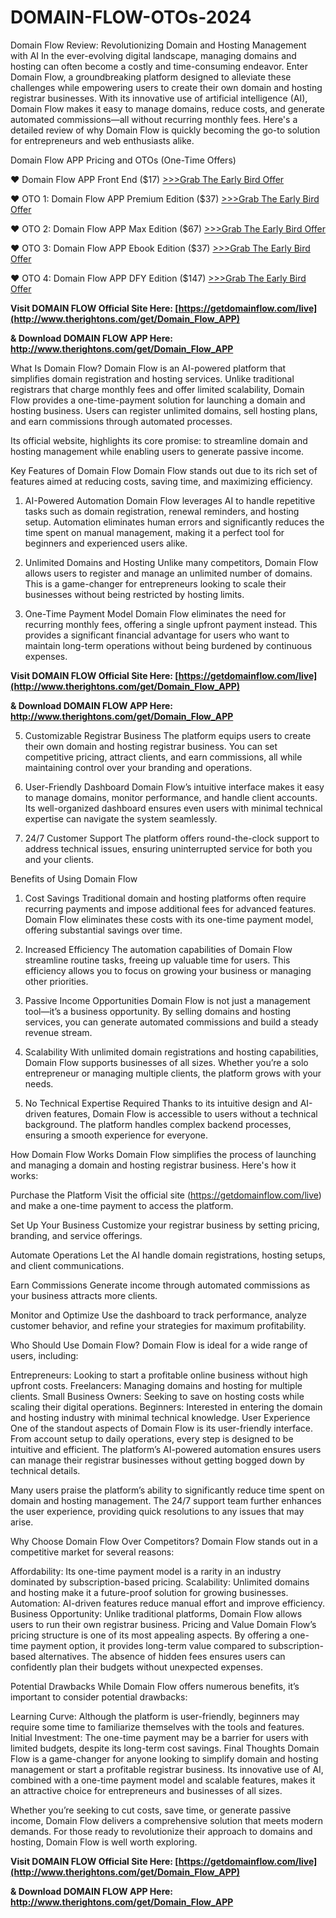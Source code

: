 # DOMAIN-FLOW-OTOs-2024

Domain Flow Review: Revolutionizing Domain and Hosting Management with AI
In the ever-evolving digital landscape, managing domains and hosting can often become a costly and time-consuming endeavor. Enter Domain Flow, a groundbreaking platform designed to alleviate these challenges while empowering users to create their own domain and hosting registrar businesses. With its innovative use of artificial intelligence (AI), Domain Flow makes it easy to manage domains, reduce costs, and generate automated commissions—all without recurring monthly fees. Here's a detailed review of why Domain Flow is quickly becoming the go-to solution for entrepreneurs and web enthusiasts alike.

Domain Flow APP Pricing and OTOs (One-Time Offers)

❤️ Domain Flow APP Front End ($17) [>>>Grab The Early Bird Offer](http://www.therightons.com/get/Domain_Flow_APP)

❤️ OTO 1: Domain Flow APP Premium Edition ($37) [>>>Grab The Early Bird Offer](http://www.therightons.com/get/Domain_Flow_APP)

❤️ OTO 2: Domain Flow APP Max Edition ($67) [>>>Grab The Early Bird Offer](http://www.therightons.com/get/Domain_Flow_APP)

❤️ OTO 3: Domain Flow APP Ebook Edition ($37) [>>>Grab The Early Bird Offer](http://www.therightons.com/get/Domain_Flow_APP)

❤️ OTO 4: Domain Flow APP DFY Edition ($147) [>>>Grab The Early Bird Offer](http://www.therightons.com/get/Domain_Flow_APP)


**Visit DOMAIN FLOW Official Site Here: [https://getdomainflow.com/live](http://www.therightons.com/get/Domain_Flow_APP)**


**& Download DOMAIN FLOW APP Here: http://www.therightons.com/get/Domain_Flow_APP**


What Is Domain Flow?
Domain Flow is an AI-powered platform that simplifies domain registration and hosting services. Unlike traditional registrars that charge monthly fees and offer limited scalability, Domain Flow provides a one-time-payment solution for launching a domain and hosting business. Users can register unlimited domains, sell hosting plans, and earn commissions through automated processes.

Its official website, highlights its core promise: to streamline domain and hosting management while enabling users to generate passive income.

Key Features of Domain Flow
Domain Flow stands out due to its rich set of features aimed at reducing costs, saving time, and maximizing efficiency.

1. AI-Powered Automation
Domain Flow leverages AI to handle repetitive tasks such as domain registration, renewal reminders, and hosting setup. Automation eliminates human errors and significantly reduces the time spent on manual management, making it a perfect tool for beginners and experienced users alike.

2. Unlimited Domains and Hosting
Unlike many competitors, Domain Flow allows users to register and manage an unlimited number of domains. This is a game-changer for entrepreneurs looking to scale their businesses without being restricted by hosting limits.

3. One-Time Payment Model
Domain Flow eliminates the need for recurring monthly fees, offering a single upfront payment instead. This provides a significant financial advantage for users who want to maintain long-term operations without being burdened by continuous expenses.

**Visit DOMAIN FLOW Official Site Here: [https://getdomainflow.com/live](http://www.therightons.com/get/Domain_Flow_APP)**


**& Download DOMAIN FLOW APP Here: http://www.therightons.com/get/Domain_Flow_APP**



5. Customizable Registrar Business
The platform equips users to create their own domain and hosting registrar business. You can set competitive pricing, attract clients, and earn commissions, all while maintaining control over your branding and operations.

6. User-Friendly Dashboard
Domain Flow’s intuitive interface makes it easy to manage domains, monitor performance, and handle client accounts. Its well-organized dashboard ensures even users with minimal technical expertise can navigate the system seamlessly.

7. 24/7 Customer Support
The platform offers round-the-clock support to address technical issues, ensuring uninterrupted service for both you and your clients.

Benefits of Using Domain Flow
1. Cost Savings
Traditional domain and hosting platforms often require recurring payments and impose additional fees for advanced features. Domain Flow eliminates these costs with its one-time payment model, offering substantial savings over time.

2. Increased Efficiency
The automation capabilities of Domain Flow streamline routine tasks, freeing up valuable time for users. This efficiency allows you to focus on growing your business or managing other priorities.

3. Passive Income Opportunities
Domain Flow is not just a management tool—it’s a business opportunity. By selling domains and hosting services, you can generate automated commissions and build a steady revenue stream.

4. Scalability
With unlimited domain registrations and hosting capabilities, Domain Flow supports businesses of all sizes. Whether you’re a solo entrepreneur or managing multiple clients, the platform grows with your needs.

5. No Technical Expertise Required
Thanks to its intuitive design and AI-driven features, Domain Flow is accessible to users without a technical background. The platform handles complex backend processes, ensuring a smooth experience for everyone.

How Domain Flow Works
Domain Flow simplifies the process of launching and managing a domain and hosting registrar business. Here's how it works:

Purchase the Platform
Visit the official site (https://getdomainflow.com/live) and make a one-time payment to access the platform.

Set Up Your Business
Customize your registrar business by setting pricing, branding, and service offerings.

Automate Operations
Let the AI handle domain registrations, hosting setups, and client communications.

Earn Commissions
Generate income through automated commissions as your business attracts more clients.

Monitor and Optimize
Use the dashboard to track performance, analyze customer behavior, and refine your strategies for maximum profitability.

Who Should Use Domain Flow?
Domain Flow is ideal for a wide range of users, including:

Entrepreneurs: Looking to start a profitable online business without high upfront costs.
Freelancers: Managing domains and hosting for multiple clients.
Small Business Owners: Seeking to save on hosting costs while scaling their digital operations.
Beginners: Interested in entering the domain and hosting industry with minimal technical knowledge.
User Experience
One of the standout aspects of Domain Flow is its user-friendly interface. From account setup to daily operations, every step is designed to be intuitive and efficient. The platform’s AI-powered automation ensures users can manage their registrar businesses without getting bogged down by technical details.

Many users praise the platform’s ability to significantly reduce time spent on domain and hosting management. The 24/7 support team further enhances the user experience, providing quick resolutions to any issues that may arise.

Why Choose Domain Flow Over Competitors?
Domain Flow stands out in a competitive market for several reasons:

Affordability: Its one-time payment model is a rarity in an industry dominated by subscription-based pricing.
Scalability: Unlimited domains and hosting make it a future-proof solution for growing businesses.
Automation: AI-driven features reduce manual effort and improve efficiency.
Business Opportunity: Unlike traditional platforms, Domain Flow allows users to run their own registrar business.
Pricing and Value
Domain Flow’s pricing structure is one of its most appealing aspects. By offering a one-time payment option, it provides long-term value compared to subscription-based alternatives. The absence of hidden fees ensures users can confidently plan their budgets without unexpected expenses.

Potential Drawbacks
While Domain Flow offers numerous benefits, it’s important to consider potential drawbacks:

Learning Curve: Although the platform is user-friendly, beginners may require some time to familiarize themselves with the tools and features.
Initial Investment: The one-time payment may be a barrier for users with limited budgets, despite its long-term cost savings.
Final Thoughts
Domain Flow is a game-changer for anyone looking to simplify domain and hosting management or start a profitable registrar business. Its innovative use of AI, combined with a one-time payment model and scalable features, makes it an attractive choice for entrepreneurs and businesses of all sizes.

Whether you’re seeking to cut costs, save time, or generate passive income, Domain Flow delivers a comprehensive solution that meets modern demands. For those ready to revolutionize their approach to domains and hosting, Domain Flow is well worth exploring.

**Visit DOMAIN FLOW Official Site Here: [https://getdomainflow.com/live](http://www.therightons.com/get/Domain_Flow_APP)**


**& Download DOMAIN FLOW APP Here: http://www.therightons.com/get/Domain_Flow_APP**


